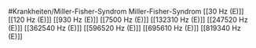 #Krankheiten/Miller-Fisher-Syndrom
Miller-Fisher-Syndrom
[[30 Hz (E)]]
[[120 Hz (E)]]
[[930 Hz (E)]]
[[7500 Hz (E)]]
[[132310 Hz (E)]]
[[247520 Hz (E)]]
[[362540 Hz (E)]]
[[596520 Hz (E)]]
[[695610 Hz (E)]]
[[819340 Hz (E)]]